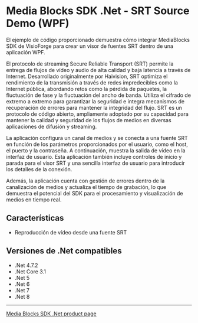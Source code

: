 # Media Blocks SDK .Net - SRT Source Demo (WPF)

El ejemplo de código proporcionado demuestra cómo integrar MediaBlocks SDK de VisioForge para crear un visor de fuentes SRT dentro de una aplicación WPF.

El protocolo de streaming Secure Reliable Transport (SRT) permite la entrega de flujos de vídeo y audio de alta calidad y baja latencia a través de Internet. Desarrollado originalmente por Haivision, SRT optimiza el rendimiento de la transmisión a través de redes impredecibles como la Internet pública, abordando retos como la pérdida de paquetes, la fluctuación de fase y la fluctuación del ancho de banda. Utiliza el cifrado de extremo a extremo para garantizar la seguridad e integra mecanismos de recuperación de errores para mantener la integridad del flujo. SRT es un protocolo de código abierto, ampliamente adoptado por su capacidad para mantener la calidad y seguridad de los flujos de medios en diversas aplicaciones de difusión y streaming.

La aplicación configura un canal de medios y se conecta a una fuente SRT en función de los parámetros proporcionados por el usuario, como el host, el puerto y la contraseña. A continuación, muestra la salida de vídeo en la interfaz de usuario. Esta aplicación también incluye controles de inicio y parada para el visor SRT y una sencilla interfaz de usuario para introducir los detalles de la conexión.

Además, la aplicación cuenta con gestión de errores dentro de la canalización de medios y actualiza el tiempo de grabación, lo que demuestra el potencial del SDK para el procesamiento y visualización de medios en tiempo real.

## Características

- Reproducción de vídeo desde una fuente SRT

## Versiones de .Net compatibles

- .Net 4.7.2
- .Net Core 3.1
- .Net 5
- .Net 6
- .Net 7
- .Net 8

---

[Media Blocks SDK .Net product page](https://www.visioforge.com/media-blocks-sdk)
